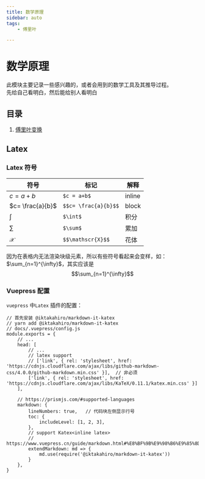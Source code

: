 ```yaml
---
title: 数学原理  
sidebar: auto  
tags:  
    - 傅里叶  

---
```



# 数学原理  
此模块主要记录一些感兴趣的，或者会用到的数学工具及其推导过程。  
先给自己看明白，然后能给别人看明白  

## 目录  
1. [傅里叶变换](./傅里叶变换.md)  



## Latex    
### Latex 符号  

| 符号             | 标记                 | 解释   |
| ---------------- | -------------------- | ------ |
| $c = a+b$        | `$c = a+b$`          | inline |
| $c= \frac{a}{b}$ | `$$c= \frac{a}{b}$$` | block  |
| $\int$           | `$\int$`             | 积分   |
| $\sum$           | `$\sum$`             | 累加   |
| $\mathscr{X}$    | `$$\mathscr{X}$$`    | 花体   |

因为在表格内无法渲染块级元素，所以有些符号看起来会变样，如：$\sum_{n=1}^{\infty}$，其实应该是  
$$\sum_{n=1}^{\infty}$$

### Vuepress 配置
`vuepress` 中`Latex` 插件的配置：  
```js{9,20-22}
// 首先安装 @iktakahiro/markdown-it-katex
// yarn add @iktakahiro/markdown-it-katex
// docs/.vuepress/config.js
module.exports = {
    // ...
    head: [
        // ...
        // latex support
        // ['link', { rel: 'stylesheet', href: 'https://cdnjs.cloudflare.com/ajax/libs/github-markdown-css/4.0.0/github-markdown.min.css' }],  // 非必须        
        ['link', { rel: 'stylesheet', href: 'https://cdnjs.cloudflare.com/ajax/libs/KaTeX/0.11.1/katex.min.css' }]
    ],
    
    // https://prismjs.com/#supported-languages
    markdown: {
        lineNumbers: true,   // 代码块左侧显示行号
        toc: {
            includeLevel: [1, 2, 3],
        },
        // support Katex<inline latex>
        // https://www.vuepress.cn/guide/markdown.html#%E8%BF%9B%E9%98%B6%E9%85%8D%E7%BD%AE
        extendMarkdown: md => {
            md.use(require('@iktakahiro/markdown-it-katex'))
        }
    },
}  

```